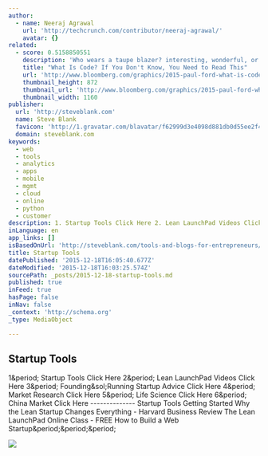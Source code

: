 ```yaml
---
author:
  - name: Neeraj Agrawal
    url: 'http://techcrunch.com/contributor/neeraj-agrawal/'
    avatar: {}
related:
  - score: 0.5158850551
    description: 'Who wears a taupe blazer? interesting, wonderful, or disturbing way. A computer is a clock with benefits. They all work the same, doing second-grade math, one step at a time: Tick, take a number and put it in box one. Tick, take another number, put it in box two.'
    title: "What Is Code? If You Don't Know, You Need to Read This"
    url: 'http://www.bloomberg.com/graphics/2015-paul-ford-what-is-code/'
    thumbnail_height: 872
    thumbnail_url: 'http://www.bloomberg.com/graphics/2015-paul-ford-what-is-code/images/promo.jpg'
    thumbnail_width: 1160
publisher:
  url: 'http://steveblank.com'
  name: Steve Blank
  favicon: 'http://1.gravatar.com/blavatar/f62999d3e4098d881db0d55ee2f4fa2d?s=16'
  domain: steveblank.com
keywords:
  - web
  - tools
  - analytics
  - apps
  - mobile
  - mgmt
  - cloud
  - online
  - python
  - customer
description: 1. Startup Tools Click Here 2. Lean LaunchPad Videos Click Here 3. Founding/Running Startup Advice Click Here 4. Market Research Click Here 5. Life Science Click Here 6. China Market Click Here -------------- Startup Tools Getting Started Why the Lean Startup Changes Everything - Harvard Business Review The Lean LaunchPad Online Class - FREE How to Build a Web Startup...
inLanguage: en
app_links: []
isBasedOnUrl: 'http://steveblank.com/tools-and-blogs-for-entrepreneurs/'
title: Startup Tools
datePublished: '2015-12-18T16:05:40.677Z'
dateModified: '2015-12-18T16:03:25.574Z'
sourcePath: _posts/2015-12-18-startup-tools.md
published: true
inFeed: true
hasPage: false
inNav: false
_context: 'http://schema.org'
_type: MediaObject

---
```

<article style=""><h1>Startup Tools</h1><p>1&amp;period; Startup Tools Click Here 2&amp;period; Lean LaunchPad Videos Click Here 3&amp;period; Founding&amp;sol;Running Startup Advice Click Here 4&amp;period; Market Research Click Here 5&amp;period; Life Science Click Here 6&amp;period; China Market Click Here -------------- Startup Tools Getting Started Why the Lean Startup Changes Everything - Harvard Business Review The Lean LaunchPad Online Class - FREE How to Build a Web Startup&amp;period;&amp;period;&amp;period;</p><img src="https://i1.wp.com/steveblank.files.wordpress.com/2011/02/blockchain-in-financial-services.jpg?fit=440%2C330" /></article>
